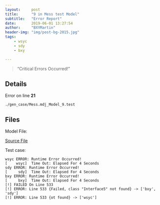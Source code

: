 ```yaml
---
layout:     post
title:      "9 in Mess test Model"
subtitle:   "Error Report"
date:       2019-06-01 13:27:54
author:     "BXYMartin"
header-img: "img/post-bg-2015.jpg"
tags:
    - wsyc
    - sdy
    - bxy

---
```


> “Critical Errors Occurred!”


## Details

Error on line **21**

```
./gen_case/Mess.mdj_Model_9.test
```

## Files

Model File:

[Source File](https://github.com/BXYMartin/OO-Public/blob/master/test_mdj/Mess.mdj)

Test case:

```
wsyc ERROR: Runtime Error Occurred!
[    wsyc]  Time Out: Elapsed For 4 Seconds
sdy ERROR: Runtime Error Occurred!
[     sdy]  Time Out: Elapsed For 4 Seconds
bxy ERROR: Runtime Error Occurred!
[     bxy]  Time Out: Elapsed For 4 Seconds
[!] FAILED On Line 533
[!] ERROR: Line 533 {Failed, class "Interface5" not found} -> ['bxy', 'sdy']
[!] ERROR: Line 533 {ot found} -> ['wsyc']
```


